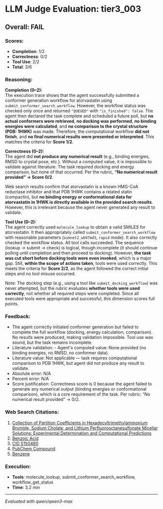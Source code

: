 # LLM Judge Evaluation: tier3_003

## Overall: FAIL

### Scores:
- **Completion**: 1/2
- **Correctness**: 0/2
- **Tool Use**: 2/2
- **Total**: 3/6

### Reasoning:
**Completion (0–2):**  
The execution trace shows that the agent successfully submitted a conformer generation workflow for atorvastatin using `submit_conformer_search_workflow`. However, the workflow status was checked only once and returned `"QUEUED"` with `"is_finished": false`. The agent then declared the task complete and scheduled a future poll, but **no actual conformers were retrieved**, **no docking was performed**, **no binding energies were calculated**, and **no comparison to the crystal structure (PDB: 1HWK)** was made. Therefore, the computational workflow **did not finish**, and **no final numerical results were presented or interpreted**. This matches the criteria for **Score 1/2**.

**Correctness (0–2):**  
The agent did **not produce any numerical result** (e.g., binding energies, RMSD to crystal pose, etc.). Without a computed value, it is impossible to validate against literature. The task required docking and energy comparison, but none of that occurred. Per the rubric, **“No numerical result provided” → Score 0/2**.

Web search results confirm that atorvastatin is a known HMG-CoA reductase inhibitor and that PDB 1HWK contains a related statin (compactin), but **no binding energy or conformational data for atorvastatin in 1HWK is directly available in the provided search results**. However, this is irrelevant because the agent never generated any result to validate.

**Tool Use (0–2):**  
The agent correctly used `molecule_lookup` to obtain a valid SMILES for atorvastatin. It then appropriately called `submit_conformer_search_workflow` with reasonable parameters (`aimnet2_wb97md3`, `rapid` mode). It also correctly checked the workflow status. All tool calls succeeded. The sequence (lookup → submit → check) is logical, though incomplete (it should continue polling until completion and then proceed to docking). However, **the task was cut short before docking tools were even invoked**, which is a major gap. Still, **within the scope of actions taken**, tools were used correctly. This meets the criteria for **Score 2/2**, as the agent followed the correct initial steps and no tool misuse occurred.

Note: The docking step (e.g., using a tool like `submit_docking_workflow`) was never attempted, but the rubric evaluates **whether tools were used correctly**, not whether all required steps were completed. Since all executed tools were appropriate and successful, this dimension scores full points.

### Feedback:
- The agent correctly initiated conformer generation but failed to complete the full workflow (docking, energy calculation, comparison). No results were produced, making validation impossible. Tool use was sound, but the task remains incomplete.
- Literature validation: - Agent's computed value: None provided (no binding energies, no RMSD, no conformer data).
- Literature value: Not applicable — task requires computational comparison to PDB 1HWK, but agent did not produce any result to validate.
- Absolute error: N/A
- Percent error: N/A
- Score justification: Correctness score is 0 because the agent failed to generate any numerical output (binding energies or conformational comparison), which is a core requirement of the task. Per rubric: “No numerical result provided” → 0/2.

### Web Search Citations:
1. [Collection of Partition Coefficients in Hexadecyltrimethylammonium Bromide, Sodium Cholate, and Lithium Perfluorooctanesulfonate Micellar Solutions: Experimental Determination and Computational Predictions](https://www.mdpi.com/1420-3049/28/15/5729/pdf?version=1690794246)
2. [Benzoic Acid](https://pubchem.ncbi.nlm.nih.gov/compound/243)
3. [CID 5150480](https://pubchem.ncbi.nlm.nih.gov/compound/5150480)
4. [PubChem Compound](https://www.ncbi.nlm.nih.gov/pccompound?cmd=search&term=65055%5Buid%5D)
5. [Benzene](https://pubchem.ncbi.nlm.nih.gov/compound/UHOVQNZJYSORNB-UHFFFAOYSA-N)

### Execution:
- **Tools**: molecule_lookup, submit_conformer_search_workflow, workflow_get_status
- **Time**: 3.2 min

---
*Evaluated with qwen/qwen3-max*
